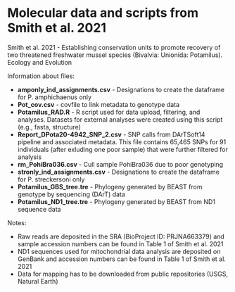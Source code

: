 # Molecular data and scripts from Smith et al. 2021
Smith et al. 2021 - Establishing conservation units to promote recovery of two threatened freshwater mussel species (Bivalvia: Unionida: Potamilus). Ecology and Evolution

Information about files:
- **amponly_ind_assignments.csv** - Designations to create the dataframe for P. amphichaenus only 
- **Pot_cov.csv** - covfile to link metadata to genotype data
- **Potamilus_RAD.R** - R script used for data upload, filtering, and analyses. Datasets for external analyses were created using this script (e.g., fasta, structure)  
- **Report_DPota20-4942_SNP_2.csv** - SNP calls from DArTSoft14 pipeline and associated metadata. This file contains 65,465 SNPs for 91 individuals (after exluding one poor sample) that were further filtered for analysis
- **rm_PohiBra036.csv** - Cull sample PohiBra036 due to poor genotyping
- **stronly_ind_assignments.csv** - Designations to create the dataframe for P. streckersoni only 
- **Potamilus_GBS_tree.tre** - Phylogeny generated by BEAST from genotype by sequencing (DArT) data
- **Potamilus_ND1_tree.tre** - Phylogeny generated by BEAST from ND1 sequence data

Notes:
- Raw reads are deposited in the SRA (BioProject ID: PRJNA663379) and sample accession numbers can be found in Table 1 of Smith et al. 2021
- ND1 sequences used for mitochondrial data analysis are deposited on GenBank and accession numbers can be found in Table 1 of Smith et al. 2021
- Data for mapping has to be downloaded from public repositories (USGS, Natural Earth)

